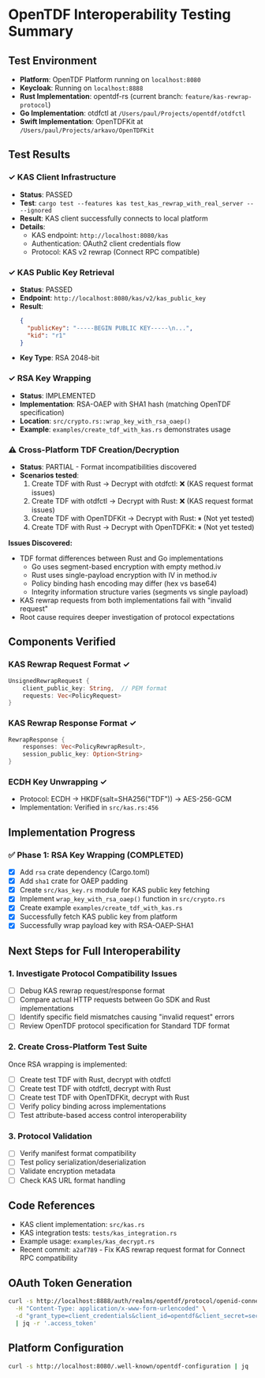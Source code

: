 # OpenTDF Interoperability Testing Summary

## Test Environment
- **Platform**: OpenTDF Platform running on `localhost:8080`
- **Keycloak**: Running on `localhost:8888`
- **Rust Implementation**: opentdf-rs (current branch: `feature/kas-rewrap-protocol`)
- **Go Implementation**: otdfctl at `/Users/paul/Projects/opentdf/otdfctl`
- **Swift Implementation**: OpenTDFKit at `/Users/paul/Projects/arkavo/OpenTDFKit`

## Test Results

### ✓ KAS Client Infrastructure
- **Status**: PASSED
- **Test**: `cargo test --features kas test_kas_rewrap_with_real_server -- --ignored`
- **Result**: KAS client successfully connects to local platform
- **Details**:
  - KAS endpoint: `http://localhost:8080/kas`
  - Authentication: OAuth2 client credentials flow
  - Protocol: KAS v2 rewrap (Connect RPC compatible)

### ✓ KAS Public Key Retrieval
- **Status**: PASSED
- **Endpoint**: `http://localhost:8080/kas/v2/kas_public_key`
- **Result**:
  ```json
  {
    "publicKey": "-----BEGIN PUBLIC KEY-----\n...",
    "kid": "r1"
  }
  ```
- **Key Type**: RSA 2048-bit

### ✓ RSA Key Wrapping
- **Status**: IMPLEMENTED
- **Implementation**: RSA-OAEP with SHA1 hash (matching OpenTDF specification)
- **Location**: `src/crypto.rs::wrap_key_with_rsa_oaep()`
- **Example**: `examples/create_tdf_with_kas.rs` demonstrates usage

### ⚠ Cross-Platform TDF Creation/Decryption
- **Status**: PARTIAL - Format incompatibilities discovered
- **Scenarios tested**:
  1. Create TDF with Rust → Decrypt with otdfctl: ❌ (KAS request format issues)
  2. Create TDF with otdfctl → Decrypt with Rust: ❌ (KAS request format issues)
  3. Create TDF with OpenTDFKit → Decrypt with Rust: ⏸ (Not yet tested)
  4. Create TDF with Rust → Decrypt with OpenTDFKit: ⏸ (Not yet tested)

**Issues Discovered:**
- TDF format differences between Rust and Go implementations
  - Go uses segment-based encryption with empty method.iv
  - Rust uses single-payload encryption with IV in method.iv
  - Policy binding hash encoding may differ (hex vs base64)
  - Integrity information structure varies (segments vs single payload)
- KAS rewrap requests from both implementations fail with "invalid request"
- Root cause requires deeper investigation of protocol expectations

## Components Verified

### KAS Rewrap Request Format ✓
```rust
UnsignedRewrapRequest {
    client_public_key: String,  // PEM format
    requests: Vec<PolicyRequest>
}
```

### KAS Rewrap Response Format ✓
```rust
RewrapResponse {
    responses: Vec<PolicyRewrapResult>,
    session_public_key: Option<String>
}
```

### ECDH Key Unwrapping ✓
- Protocol: ECDH → HKDF(salt=SHA256("TDF")) → AES-256-GCM
- Implementation: Verified in `src/kas.rs:456`

## Implementation Progress

### ✅ Phase 1: RSA Key Wrapping (COMPLETED)
- [x] Add `rsa` crate dependency (Cargo.toml)
- [x] Add `sha1` crate for OAEP padding
- [x] Create `src/kas_key.rs` module for KAS public key fetching
- [x] Implement `wrap_key_with_rsa_oaep()` function in `src/crypto.rs`
- [x] Create example `examples/create_tdf_with_kas.rs`
- [x] Successfully fetch KAS public key from platform
- [x] Successfully wrap payload key with RSA-OAEP-SHA1

## Next Steps for Full Interoperability

### 1. Investigate Protocol Compatibility Issues
- [ ] Debug KAS rewrap request/response format
- [ ] Compare actual HTTP requests between Go SDK and Rust implementations
- [ ] Identify specific field mismatches causing "invalid request" errors
- [ ] Review OpenTDF protocol specification for Standard TDF format

### 2. Create Cross-Platform Test Suite
Once RSA wrapping is implemented:
- [ ] Create test TDF with Rust, decrypt with otdfctl
- [ ] Create test TDF with otdfctl, decrypt with Rust
- [ ] Create test TDF with OpenTDFKit, decrypt with Rust
- [ ] Verify policy binding across implementations
- [ ] Test attribute-based access control interoperability

### 3. Protocol Validation
- [ ] Verify manifest format compatibility
- [ ] Test policy serialization/deserialization
- [ ] Validate encryption metadata
- [ ] Check KAS URL format handling

## Code References
- KAS client implementation: `src/kas.rs`
- KAS integration tests: `tests/kas_integration.rs`
- Example usage: `examples/kas_decrypt.rs`
- Recent commit: `a2af789` - Fix KAS rewrap request format for Connect RPC compatibility

## OAuth Token Generation
```bash
curl -s http://localhost:8888/auth/realms/opentdf/protocol/openid-connect/token \
  -H "Content-Type: application/x-www-form-urlencoded" \
  -d "grant_type=client_credentials&client_id=opentdf&client_secret=secret" \
  | jq -r '.access_token'
```

## Platform Configuration
```bash
curl -s http://localhost:8080/.well-known/opentdf-configuration | jq
```

